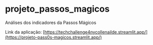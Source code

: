 # projeto_passos_magicos
Análises dos indicadores da Passos Mágicos

Link da aplicação: [https://techchallenge4nycollenailde.streamlit.app/](https://projeto-pass0s-magicos.streamlit.app/)
